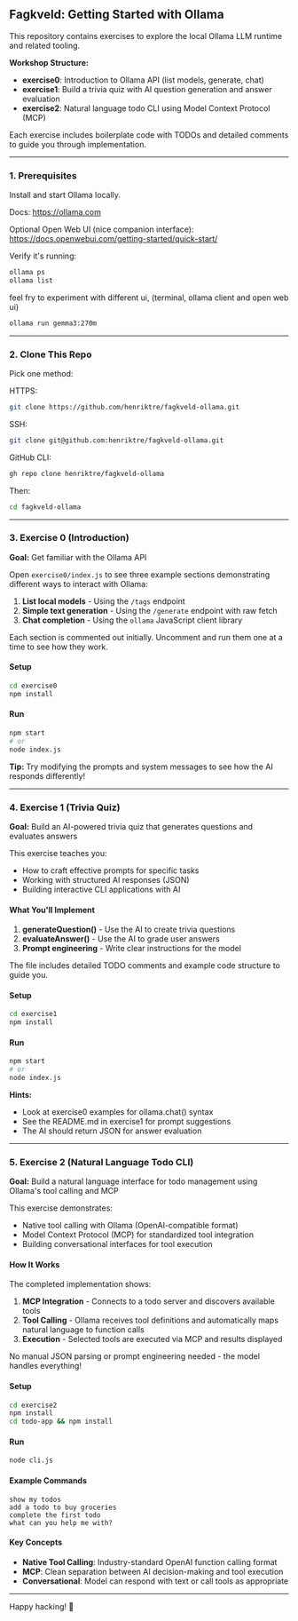 ## Fagkveld: Getting Started with Ollama

This repository contains exercises to explore the local Ollama LLM runtime and related tooling.

**Workshop Structure:**

- **exercise0**: Introduction to Ollama API (list models, generate, chat)
- **exercise1**: Build a trivia quiz with AI question generation and answer evaluation
- **exercise2**: Natural language todo CLI using Model Context Protocol (MCP)

Each exercise includes boilerplate code with TODOs and detailed comments to guide you through implementation.

---

### 1. Prerequisites

Install and start Ollama locally.

Docs: https://ollama.com

Optional Open Web UI (nice companion interface):
https://docs.openwebui.com/getting-started/quick-start/

Verify it's running:

```bash
ollama ps
ollama list
```

feel fry to experiment with different ui, (terminal, ollama client and open web ui)

```bash
ollama run gemma3:270m
```

---

### 2. Clone This Repo

Pick one method:

HTTPS:

```bash
git clone https://github.com/henriktre/fagkveld-ollama.git
```

SSH:

```bash
git clone git@github.com:henriktre/fagkveld-ollama.git
```

GitHub CLI:

```bash
gh repo clone henriktre/fagkveld-ollama
```

Then:

```bash
cd fagkveld-ollama
```

---

### 3. Exercise 0 (Introduction)

**Goal:** Get familiar with the Ollama API

Open `exercise0/index.js` to see three example sections demonstrating different ways to interact with Ollama:

1. **List local models** - Using the `/tags` endpoint
2. **Simple text generation** - Using the `/generate` endpoint with raw fetch
3. **Chat completion** - Using the `ollama` JavaScript client library

Each section is commented out initially. Uncomment and run them one at a time to see how they work.

#### Setup

```bash
cd exercise0
npm install
```

#### Run

```bash
npm start
# or
node index.js
```

**Tip:** Try modifying the prompts and system messages to see how the AI responds differently!

---

### 4. Exercise 1 (Trivia Quiz)

**Goal:** Build an AI-powered trivia quiz that generates questions and evaluates answers

This exercise teaches you:

- How to craft effective prompts for specific tasks
- Working with structured AI responses (JSON)
- Building interactive CLI applications with AI

#### What You'll Implement

1. **generateQuestion()** - Use the AI to create trivia questions
2. **evaluateAnswer()** - Use the AI to grade user answers
3. **Prompt engineering** - Write clear instructions for the model

The file includes detailed TODO comments and example code structure to guide you.

#### Setup

```bash
cd exercise1
npm install
```

#### Run

```bash
npm start
# or
node index.js
```

**Hints:**

- Look at exercise0 examples for ollama.chat() syntax
- See the README.md in exercise1 for prompt suggestions
- The AI should return JSON for answer evaluation

---

### 5. Exercise 2 (Natural Language Todo CLI)

**Goal:** Build a natural language interface for todo management using Ollama's tool calling and MCP

This exercise demonstrates:

- Native tool calling with Ollama (OpenAI-compatible format)
- Model Context Protocol (MCP) for standardized tool integration
- Building conversational interfaces for tool execution

#### How It Works

The completed implementation shows:

1. **MCP Integration** - Connects to a todo server and discovers available tools
2. **Tool Calling** - Ollama receives tool definitions and automatically maps natural language to function calls
3. **Execution** - Selected tools are executed via MCP and results displayed

No manual JSON parsing or prompt engineering needed - the model handles everything!

#### Setup

```bash
cd exercise2
npm install
cd todo-app && npm install
```

#### Run

```bash
node cli.js
```

#### Example Commands

```
show my todos
add a todo to buy groceries
complete the first todo
what can you help me with?
```

#### Key Concepts

- **Native Tool Calling**: Industry-standard OpenAI function calling format
- **MCP**: Clean separation between AI decision-making and tool execution
- **Conversational**: Model can respond with text or call tools as appropriate

---

Happy hacking! 🚀
